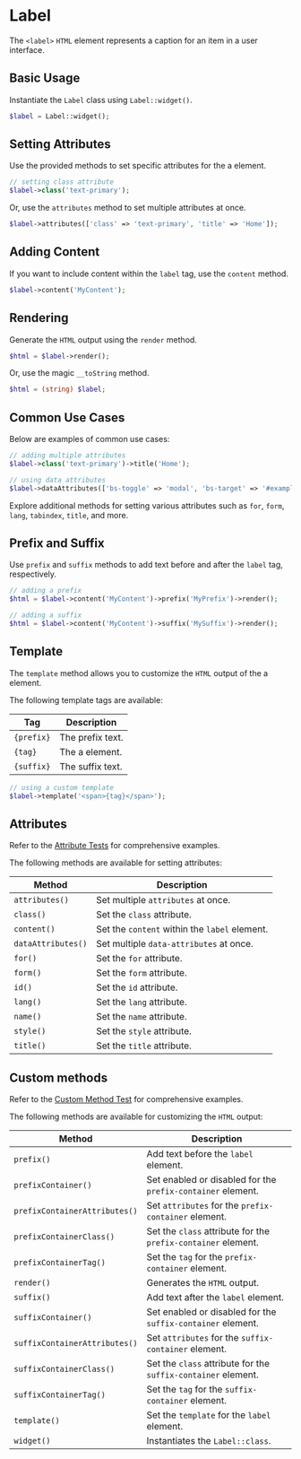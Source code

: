# Label

The `<label>` `HTML` element represents a caption for an item in a user interface.

## Basic Usage

Instantiate the `Label` class using `Label::widget()`.

```php
$label = Label::widget();
```

## Setting Attributes

Use the provided methods to set specific attributes for the a element.

```php
// setting class attribute
$label->class('text-primary');
```

Or, use the `attributes` method to set multiple attributes at once.

```php
$label->attributes(['class' => 'text-primary', 'title' => 'Home']);
```

## Adding Content

If you want to include content within the `label` tag, use the `content` method.

```php
$label->content('MyContent');
```

## Rendering

Generate the `HTML` output using the `render` method.

```php
$html = $label->render();
```

Or, use the magic `__toString` method.

```php
$html = (string) $label;
```

## Common Use Cases

Below are examples of common use cases:

```php
// adding multiple attributes
$label->class('text-primary')->title('Home');

// using data attributes
$label->dataAttributes(['bs-toggle' => 'modal', 'bs-target' => '#exampleModal', 'analytics' => 'trackClick']);
```

Explore additional methods for setting various attributes such as `for`, `form`, `lang`, `tabindex`, `title`, and more.

## Prefix and Suffix

Use `prefix` and `suffix` methods to add text before and after the `label` tag, respectively.

```php
// adding a prefix
$html = $label->content('MyContent')->prefix('MyPrefix')->render();

// adding a suffix
$html = $label->content('MyContent')->suffix('MySuffix')->render();
```

## Template

The `template` method allows you to customize the `HTML` output of the a element.

The following template tags are available:

| Tag        | Description      |
| ---------- | ---------------- |
| `{prefix}` | The prefix text. |
| `{tag}`    | The a element.   |
| `{suffix}` | The suffix text. |

```php
// using a custom template
$label->template('<span>{tag}</span>');
```

## Attributes

Refer to the [Attribute Tests](https://github.com/php-forge/html/blob/main/tests/FormControl/Label/AttributeTest.php)
for comprehensive examples.

The following methods are available for setting attributes:

| Method            | Description                                                                                      |
| ----------------- | ------------------------------------------------------------------------------------------------ |
| `attributes()`    | Set multiple `attributes` at once.                                                               |
| `class()`         | Set the `class` attribute.                                                                       |
| `content()`       | Set the `content` within the `label` element.                                                    |
| `dataAttributes()`| Set multiple `data-attributes` at once.                                                          |
| `for()`           | Set the `for` attribute.                                                                         |
| `form()`          | Set the `form` attribute.                                                                        |
| `id()`            | Set the `id` attribute.                                                                          |
| `lang()`          | Set the `lang` attribute.                                                                        |
| `name()`          | Set the `name` attribute.                                                                        |
| `style()`         | Set the `style` attribute.                                                                       |
| `title()`         | Set the `title` attribute.                                                                       |

## Custom methods

Refer to the [Custom Method Test](https://github.com/php-forge/html/blob/main/tests/FormControl/Label/CustomMethodTest.php)
for comprehensive examples.

The following methods are available for customizing the `HTML` output:

| Method                       | Description                                                                           |
| ---------------------------- | ------------------------------------------------------------------------------------- |
| `prefix()`                   | Add text before the `label` element.                                                  |
| `prefixContainer()`          | Set enabled or disabled for the `prefix-container` element.                           |
| `prefixContainerAttributes()`| Set `attributes` for the `prefix-container` element.                                  |                                            
| `prefixContainerClass()`     | Set the `class` attribute for the `prefix-container` element.                         |
| `prefixContainerTag()`       | Set the `tag` for the `prefix-container` element.                                     |
| `render()`                   | Generates the `HTML` output.                                                          |
| `suffix()`                   | Add text after the `label` element.                                                   |
| `suffixContainer()`          | Set enabled or disabled for the `suffix-container` element.                           |
| `suffixContainerAttributes()`| Set `attributes` for the `suffix-container` element.                                  |
| `suffixContainerClass()`     | Set the `class` attribute for the `suffix-container` element.                         |
| `suffixContainerTag()`       | Set the `tag` for the `suffix-container` element.                                     |
| `template()`                 | Set the `template` for the `label` element.                                           |
| `widget()`                   | Instantiates the `Label::class`.                                                      |
